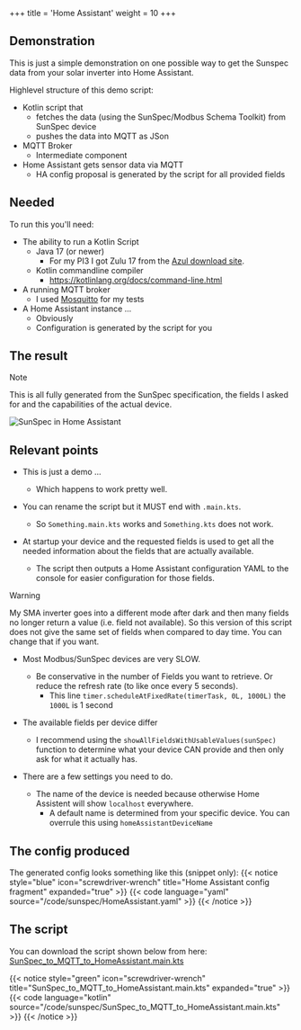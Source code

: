 +++
title = 'Home Assistant'
weight = 10
+++

## Demonstration
This is just a simple demonstration on one possible way to get the Sunspec data from your solar inverter into Home Assistant.

Highlevel structure of this demo script:
- Kotlin script that 
  - fetches the data (using the SunSpec/Modbus Schema Toolkit) from SunSpec device
  - pushes the data into MQTT as JSon
- MQTT Broker
  - Intermediate component
- Home Assistant gets sensor data via MQTT
  - HA config proposal is generated by the script for all provided fields

## Needed
To run this you'll need:
- The ability to run a Kotlin Script
  - Java 17 (or newer)
    - For my PI3 I got Zulu 17 from the [Azul download site](https://www.azul.com/downloads/?version=java-17-lts&architecture=arm-32-bit-hf&package=jdk#zulu).
  - Kotlin commandline compiler
    - https://kotlinlang.org/docs/command-line.html
- A running MQTT broker
  - I used [Mosquitto](https://mosquitto.org/) for my tests
- A Home Assistant instance ...
  - Obviously
  - Configuration is generated by the script for you

## The result
> [!Note]
> This is all fully generated from the SunSpec specification, the fields I asked for and the capabilities of the actual device.

![SunSpec in Home Assistant](/SunSpecInHomeAssistant.png?lightbox=false)

## Relevant points
- This is just a demo ... 
  - Which happens to work pretty well.

- You can rename the script but it MUST end with `.main.kts`.
  - So `Something.main.kts` works and `Something.kts` does not work.

- At startup your device and the requested fields is used to get all the needed information about the fields that are actually available.
  - The script then outputs a Home Assistant configuration YAML to the console for easier configuration for those fields.
    
> [!WARNING] 
> My SMA inverter goes into a different mode after dark and then many fields no longer return a value (i.e. field not available). 
> So this version of this script does not give the same set of fields when compared to day time. You can change that if you want.

- Most Modbus/SunSpec devices are very SLOW. 
  - Be conservative in the number of Fields you want to retrieve. Or reduce the refresh rate (to like once every 5 seconds).
    - This line `timer.scheduleAtFixedRate(timerTask, 0L, 1000L)` the `1000L` is 1 second
    
- The available fields per device differ
  - I recommend using the `showAllFieldsWithUsableValues(sunSpec)` function to determine what your device CAN provide and then only ask for what it actually has.
  
- There are a few settings you need to do.
  - The name of the device is needed because otherwise Home Assistent will show `localhost` everywhere.
    - A default name is determined from your specific device. You can overrule this using `homeAssistantDeviceName`

## The config produced
The generated config looks something like this (snippet only):
{{< notice style="blue" icon="screwdriver-wrench" title="Home Assistant config fragment" expanded="true" >}}
{{< code language="yaml" source="/code/sunspec/HomeAssistant.yaml" >}}
{{< /notice >}}

## The script
You can download the script shown below from here: [SunSpec_to_MQTT_to_HomeAssistant.main.kts](https://github.com/nielsbasjes/modbus-website/blob/main/content/code/sunspec/SunSpec_to_MQTT_to_HomeAssistant.main.kts)

{{< notice style="green" icon="screwdriver-wrench" title="SunSpec_to_MQTT_to_HomeAssistant.main.kts" expanded="true" >}}
{{< code language="kotlin" source="/code/sunspec/SunSpec_to_MQTT_to_HomeAssistant.main.kts" >}}
{{< /notice >}}
